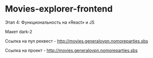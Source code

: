 # Movies-explorer-frontend
Этап 4: Функциональность на «React» и JS

Макет dark-2

Ссылка на пул реквест - http://movies.generalovpn.nomoreparties.sbs

Ссылка на проект - http://movies.generalovpn.nomoreparties.sbs
